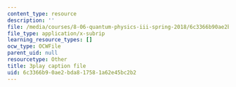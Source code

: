 ```yaml
---
content_type: resource
description: ''
file: /media/courses/8-06-quantum-physics-iii-spring-2018/6c3366b90ae2bda817581a62e45bc2b2_IqyTq4n1f2g.srt
file_type: application/x-subrip
learning_resource_types: []
ocw_type: OCWFile
parent_uid: null
resourcetype: Other
title: 3play caption file
uid: 6c3366b9-0ae2-bda8-1758-1a62e45bc2b2
---
```


